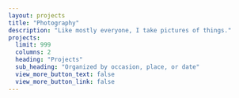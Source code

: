 ```yaml
---
layout: projects
title: "Photography"
description: "Like mostly everyone, I take pictures of things."
projects:
  limit: 999
  columns: 2
  heading: "Projects"
  sub_heading: "Organized by occasion, place, or date"
  view_more_button_text: false
  view_more_button_link: false
---
```

